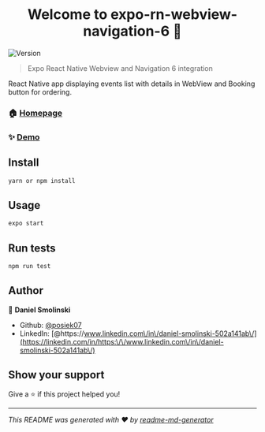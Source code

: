 <h1 align="center">Welcome to expo-rn-webview-navigation-6 👋</h1>
<p>
  <img alt="Version" src="https://img.shields.io/badge/version-0.1-blue.svg?cacheSeconds=2592000" />
</p>

> Expo React Native Webview and Navigation 6 integration

React Native app displaying events list with details in WebView and Booking button for ordering.

### 🏠 [Homepage](https://github.com/posiek07/expo-rn-navigation-6-webview)

### ✨ [Demo](https://expo.dev/@posiek07/projects/expo-rn-navigation-6)

## Install

```sh
yarn or npm install
```

## Usage

```sh
expo start
```

## Run tests

```sh
npm run test
```

## Author

👤 **Daniel Smolinski**

* Github: [@posiek07](https://github.com/posiek07)
* LinkedIn: [@https:\/\/www.linkedin.com\/in\/daniel-smolinski-502a141ab\/](https://linkedin.com/in/https:\/\/www.linkedin.com\/in\/daniel-smolinski-502a141ab\/)

## Show your support

Give a ⭐️ if this project helped you!

***
_This README was generated with ❤️ by [readme-md-generator](https://github.com/kefranabg/readme-md-generator)_

